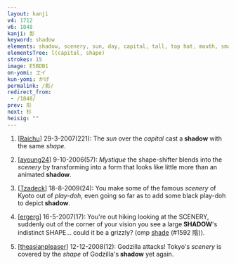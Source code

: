 ```yaml
---
layout: kanji
v4: 1712
v6: 1848
kanji: 影
keyword: shadow
elements: shadow, scenery, sun, day, capital, tall, top hat, mouth, small, little, shape
elementsTree: l(capital, shape)
strokes: 15
image: E5BDB1
on-yomi: エイ
kun-yomi: かげ
permalink: /影/
redirect_from:
 - /1848/
prev: 形
next: 杉
heisig: ""
---
```


1) [<a href="http://kanji.koohii.com/profile/Raichu">Raichu</a>] 29-3-2007(221): The <em>sun</em> over the <em>capital</em> cast a<strong> shadow</strong> with the same <em>shape</em>.

2) [<a href="http://kanji.koohii.com/profile/ayoung24">ayoung24</a>] 9-10-2006(57): <em>Mystique</em> the shape-shifter blends into the <em>scenery</em> by transforming into a form that looks like little more than an animated<strong> shadow</strong>.

3) [<a href="http://kanji.koohii.com/profile/Tzadeck">Tzadeck</a>] 18-8-2009(24): You make some of the famous <em>scenery</em> of Kyoto out of <em>play-doh</em>, even going so far as to add some black play-doh to depict<strong> shadow</strong>.

4) [<a href="http://kanji.koohii.com/profile/ergerg">ergerg</a>] 16-5-2007(17): You&#039;re out hiking looking at the SCENERY, suddenly out of the corner of your vision you see a large<strong> SHADOW</strong>&#039;s indistinct SHAPE... could it be a grizzly? (cmp <a href="../v4/1592.html">shade</a> (#1592 陰)).

5) [<a href="http://kanji.koohii.com/profile/theasianpleaser">theasianpleaser</a>] 12-12-2008(12): Godzilla attacks! Tokyo&#039;s <em>scenery</em> is covered by the <em>shape</em> of Godzilla&#039;s<strong> shadow</strong> yet again.

